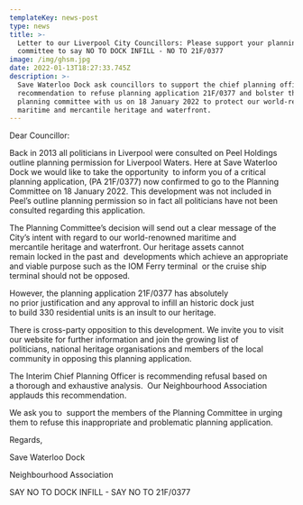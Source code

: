 ```yaml
---
templateKey: news-post
type: news
title: >-
  Letter to our Liverpool City Councillors: Please support your planning
  committee to say NO TO DOCK INFILL - NO TO 21F/0377
image: /img/ghsm.jpg
date: 2022-01-13T18:27:33.745Z
description: >-
  Save Waterloo Dock ask councillors to support the chief planning officer's
  recommendation to refuse planning application 21F/0377 and bolster the
  planning committee with us on 18 January 2022 to protect our world-renowned
  maritime and mercantile heritage and waterfront.
---
```

Dear Councillor:



Back in 2013 all politicians in Liverpool were consulted on Peel Holdings outline planning permission for Liverpool Waters. Here at Save Waterloo Dock we would like to take the opportunity  to inform you of a critical planning application, (PA 21F/0377) now confirmed to go to the Planning Committee on 18 January 2022. This development was not included in Peel’s outline planning permission so in fact all politicians have not been consulted regarding this application.



The Planning Committee’s decision will send out a clear message of the City’s intent with regard to our world-renowned maritime and mercantile heritage and waterfront. Our heritage assets cannot remain locked in the past and  developments which achieve an appropriate and viable purpose such as the IOM Ferry terminal  or the cruise ship terminal should not be opposed.



However, the planning application 21F/0377 has absolutely no prior justification and any approval to infill an historic dock just to build 330 residential units is an insult to our heritage.



There is cross-party opposition to this development. We invite you to visit our website for further information and join the growing list of politicians, national heritage organisations and members of the local community in opposing this planning application.  



The Interim Chief Planning Officer is recommending refusal based on a thorough and exhaustive analysis.  Our Neighbourhood Association applauds this recommendation. 



We ask you to  support the members of the Planning Committee in urging them to refuse this inappropriate and problematic planning application.   



Regards,



Save Waterloo Dock 

Neighbourhood Association

SAY NO TO DOCK INFILL - SAY NO TO 21F/0377
